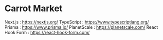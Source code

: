 # Carrot Market

Next.js : https://nextjs.org/
TypeScript : https://www.typescriptlang.org/
Prisma : https://www.prisma.io/
PlanetScale : https://planetscale.com/
React Hook Form : https://react-hook-form.com/
